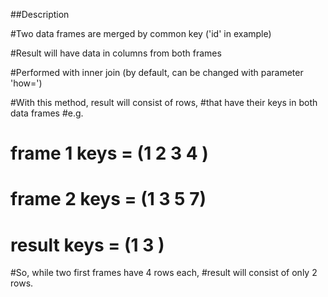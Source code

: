 ##Description

#Two data frames are merged by common key ('id' in example)

#Result will have data in columns from both frames

#Performed with inner join (by default, can be changed with parameter 'how=')

#With this method, result will consist of rows,
#that have their keys in both data frames
#e.g.
#    frame 1 keys = (1 2 3 4    )
#    frame 2 keys = (1   3   5 7)
#
#    result keys  = (1   3      )
#So, while two first frames have 4 rows each,
#result will consist of only 2 rows.